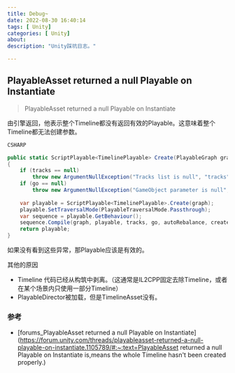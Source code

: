 ```yaml
---
title: Debug~
date: 2022-08-30 16:40:14
tags: [ Unity]
categories: [ Unity]
about:
description: "Unity踩坑日志。"

---
```


## PlayableAsset returned a null Playable on Instantiate

> PlayableAsset returned a null Playable on Instantiate

由引擎返回，他表示整个Timeline都没有返回有效的Playable。这意味着整个Timeline都无法创建参数。

```csharp
CSHARP

public static ScriptPlayable<TimelinePlayable> Create(PlayableGraph graph, IEnumerable<TrackAsset> tracks, GameObject go, bool autoRebalance, bool createOutputs)
{
    if (tracks == null)
        throw new ArgumentNullException("Tracks list is null", "tracks");
    if (go == null)
        throw new ArgumentNullException("GameObject parameter is null", "go");
 
    var playable = ScriptPlayable<TimelinePlayable>.Create(graph);
    playable.SetTraversalMode(PlayableTraversalMode.Passthrough);
    var sequence = playable.GetBehaviour();
    sequence.Compile(graph, playable, tracks, go, autoRebalance, createOutputs);
    return playable;
}
```

如果没有看到这些异常，那Playable应该是有效的。

其他的原因

- Timeline 代码已经从构筑中剥离。（这通常是IL2CPP固定去除Timeline，或者在某个场景内只使用一部分Timeline）
- PlayableDirector被加载，但是TimelineAsset没有。

### 参考

- [forums_PlayableAsset returned a null Playable on Instantiate](https://forum.unity.com/threads/playableasset-returned-a-null-playable-on-instantiate.1105789/#:~:text=PlayableAsset returned a null Playable on Instantiate is,means the whole Timeline hasn't been created properly.)